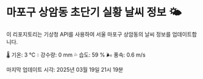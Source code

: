 
# 마포구 상암동 초단기 실황 날씨 정보 🌤️

이 리포지토리는 기상청 API를 사용하여 서울 마포구 상암동의 날씨 정보를 업데이트합니다. 

🌡️ 기온: 3 ℃
💧 강수량: 0 mm
💦 습도: 59 %
🌬️ 풍속: 0.6 m/s

마지막 업데이트 시각: 2025년 03월 19일 21시 19분    
